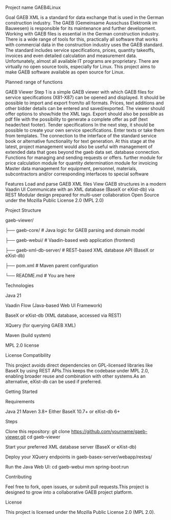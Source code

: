 Project name
GAEB4Linux

Goal
GAEB XML is a standard for data exchange that is used in the German construction industry. The GAEB (Gemeinsame Ausschuss Elektronik
im Bauwesen) is responsible for its maintenance and further development.
Working with GAEB files is essential in the German construction industry. There is a wide range of tools for this, practically all
software that works with commercial data in the construction industry uses the GAEB standard. The standard includes service
specifications, prices, quantity takeoffs, invoices and even detailed calculation and measurement data. Unfortunately, almost all
available IT programs are proprietary. There are virtually no open source tools, especially for Linux.
This project aims to make GAEB software available as open source for Linux.

Planned range of functions

GAEB Viewer
Step 1 is a simple GAEB viewer with which GAEB files for service specifications (X81-X87) can be opened and displayed. It should be
possible to import and export from/to all formats. Prices, text additions and other bidder details can be entered and saved/exported.
The viewer should offer options to show/hide the XML tags. Export should also be possible as pdf file with the possibility to generate
a complete offer as pdf (text header/text footer).
Tender specifications
In the next step, it should be possible to create your own service specifications. Enter texts or take them from templates. The
connection to the interface of the standard service book or alternative functionality for text generation.
At this stage at the latest, project management would also be useful with management of extended data that goes beyond the gaeb data set. database connection.
Functions for managing and sending requests or offers.
further
module for price calculation
module for quantity determination
module for invoicing
Master data management for equipment, personnel, materials, subcontractors and/or corresponding interfaces to special software

Features
Load and parse GAEB XML files
View GAEB structures in a modern Vaadin UI
Communicate with an XML database (BaseX or eXist-db) via REST
Modular design prepared for multi-user collaboration
Open Source under the Mozilla Public License 2.0 (MPL 2.0)

Project Structure

gaeb-viewer/

├── gaeb-core/            # Java logic for GAEB parsing and domain model

├── gaeb-webui/           # Vaadin-based web application (frontend)

├── gaeb-xml-db-server/   # REST-based XML database API (BaseX or eXist-db)

├── pom.xml               # Maven parent configuration

└── README.md             # You are here

Technologies

Java 21

Vaadin Flow (Java-based Web UI Framework)

BaseX or eXist-db (XML database, accessed via REST)

XQuery (for querying GAEB XML)

Maven (build system)

MPL 2.0 license

License Compatibility

This project avoids direct dependencies on GPL-licensed libraries like BaseX by using REST APIs.This keeps the codebase under MPL 2.0, enabling broader reuse and combination with other systems.As an alternative, eXist-db can be used if preferred.

Getting Started

Requirements

Java 21
Maven 3.8+
Either BaseX 10.7+ or eXist-db 6+

Steps

Clone this repository:
git clone https://github.com/yourname/gaeb-viewer.git
cd gaeb-viewer

Start your preferred XML database server (BaseX or eXist-db)

Deploy your XQuery endpoints in gaeb-basex-server/webapp/restxq/

Run the Java Web UI:
cd gaeb-webui
mvn spring-boot:run

Contributing

Feel free to fork, open issues, or submit pull requests.This project is designed to grow into a collaborative GAEB project platform.

License

This project is licensed under the Mozilla Public License 2.0 (MPL 2.0).

